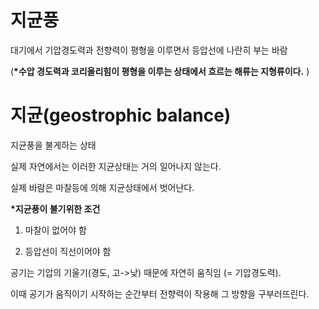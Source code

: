 # 지균풍

대기에서 기압경도력과 전향력이 평형을 이루면서 등압선에 나란히 부는 바람

(__*수압 경도력과 코리올리힘이 평형을 이루는 상태에서 흐르는 해류는 지형류이다.__ )

# 지균(geostrophic balance) 

지균풍을 불게하는 상태 

실제 자연에서는 이러한 지균상태는 거의 일어나지 않는다.

실제 바람은 마찰등에 의해 지균상태에서 벗어난다.

__*지균풍이 불기위한  조건__
 
 1) 마찰이 없어야 함
 
 2) 등압선이 직선이어야 함

공기는 기압의 기울기(경도, 고->낮) 때문에 자연히 움직임 (= 기압경도력).

이때 공기가 움직이기 시작하는 순간부터 전향력이 작용해 그 방향을 구부러뜨린다. 
